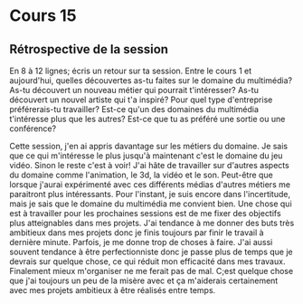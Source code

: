 # Cours 15
## Rétrospective de la session

En 8 à 12 lignes; écris un retour sur ta session. Entre le cours 1 et aujourd'hui, quelles découvertes as-tu faites sur le domaine du multimédia? As-tu découvert un nouveau métier qui pourrait t'intéresser? As-tu découvert un nouvel artiste qui t'a inspiré? Pour quel type d'entreprise préférerais-tu travailler? Est-ce qu'un des domaines du multimédia t'intéresse plus que les autres? Est-ce que tu as préféré une sortie ou une conférence? 

Cette session, j'en ai appris davantage sur les métiers du domaine. Je sais que ce qui m'intéresse le plus jusqu'à maintenant c'est le domaine du jeu vidéo. Sinon le reste c'est à voir! J'ai hâte de travailler sur d'autres aspects du domaine comme l'animation, le 3d, la vidéo et le son. Peut-être que lorsque j'aurai expérimenté avec ces différents médias d'autres métiers me paraitront plus intéressants. Pour l'instant, je suis encore dans l'incertitude, mais je sais que le domaine du multimédia me convient bien. Une chose qui est à travailler pour les prochaines sessions est de me fixer des objectifs plus atteignables dans mes projets. J'ai tendance à me donner des buts très ambitieux dans mes projets donc je finis toujours par finir le travail à dernière minute. Parfois, je me donne trop de choses à faire. J'ai aussi souvent tendance à être perfectionniste donc je passe plus de temps que je devrais sur quelque chose, ce qui réduit mon efficacité dans mes travaux. Finalement mieux m'organiser ne me ferait pas de mal. C;est quelque chose que j'ai toujours un peu de la misère avec et ça m'aiderais certainement avec mes projets ambitieux à être réalisés entre temps.
